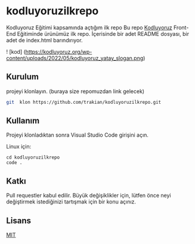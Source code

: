 # kodluyoruzilkrepo

Kodluyoruz Eğitimi kapsamında açtığım ilk repo
Bu repo [Kodluyoruz](https://kodluyoruz.org) Front-End Eğitiminde ürünümüz ilk repo. İçerisinde bir adet README dosyası, bir adet de index.html barındırıyor.

! [kod] (https://kodluyoruz.org/wp-content/uploads/2022/05/kodluyoruz_yatay_slogan.png)

## Kurulum

projeyi klonlayın. (buraya size repomuzdan link gelecek)

```bash
git  klon https://github.com/trakian/kodluyoruzilkrepo.git
```

## Kullanım

Projeyi klonladıktan sonra Visual Studio Code girişini açın.

Linux için:
```linux
cd kodluyoruzilkrepo
code .
```
## Katkı
Pull requestler kabul edilir. Büyük değişiklikler için, lütfen önce neyi değiştirmek istediğinizi tartışmak için bir konu açınız.


## Lisans
[MIT](https://choosealicense.com/licenses/mit/)